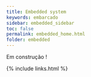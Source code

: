 ```yaml
---
title: Embedded system
keywords: embarcado
sidebar: embedded_sidebar
toc: false
permalink: embedded_home.html
folder: embedded
---
```


Em construção !

{% include links.html %}
